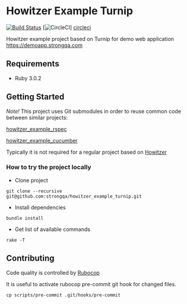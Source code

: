 Howitzer Example Turnip
=======================

[![Build Status](https://app.travis-ci.com/strongqa/howitzer_example_turnip.svg?branch=master)][travis]
[![CircleCI](https://circleci.com/gh/strongqa/howitzer_example_turnip.svg?style=svg&circle-token=c6dac71b26747e0dbb4fd98bab9922943ff455be)]
[circleci]

[travis]: https://app.travis-ci.com/strongqa/howitzer_example_turnip
[circleci]: https://circleci.com/gh/strongqa/howitzer_example_turnip

Howitzer example project based on Turnip for demo web application https://demoapp.strongqa.com

## Requirements

- Ruby 3.0.2

## Getting Started

*Note!* This project uses Git submodules in order to reuse common code between similar projects:

[howitzer_example_rspec](https://github.com/strongqa/howitzer_example_rspec)

[howitzer_example_cucumber](https://github.com/strongqa/howitzer_example_cucumber)

Typically it is not required for a regular project based on [Howitzer](https://github.com/strongqa/howitzer)

### How to try the project locally

- Clone project

```
git clone --recursive git@github.com:strongqa/howitzer_example_turnip.git
```

- Install dependencies

```
bundle install
```

- Get list of available commands

```
rake -T
```

## Contributing

Code quality is controlled by [Rubocop](https://github.com/bbatsov/rubocop)

It is useful to activate rubocop pre-commit git hook for changed files.

```
cp scripts/pre-commit .git/hooks/pre-commit
```
